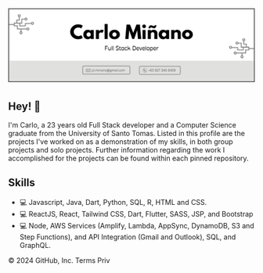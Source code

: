 <h1 align="center">
  <img src="https://github.com/Crufixs/Crufixs/blob/main/Header.png" alt="Carlo Minano" />
</h1>

## Hey! 👋
I'm Carlo, a 23 years old Full Stack developer and a Computer Science graduate from the University of Santo Tomas. Listed in this profile are the projects I've worked on as a demonstration of my skills, in both group projects and solo projects. Further information regarding the work I accomplished for the projects can be found within each pinned repository.

## Skills
- 💻 Javascript, Java, Dart, Python, SQL, R, HTML and CSS.
- 💻 ReactJS, React, Tailwind CSS, Dart, Flutter, SASS, JSP, and Bootstrap 
- 💻 Node, AWS Services (Amplify, Lambda, AppSync, DynamoDB, S3 and Step Functions), and API Integration (Gmail and Outlook), SQL, and GraphQL.

© 2024 GitHub, Inc.
Terms
Priv
